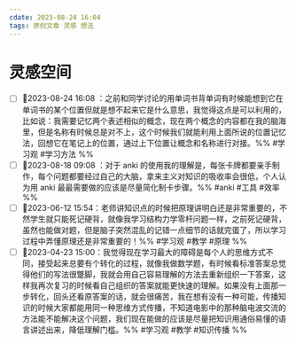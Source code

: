 ```yaml
---
cdate: 2023-08-24 16:04
tags: 原创文章 灵感 想法
---
```


# 灵感空间

- [ ] 📌2023-08-24 16:08 ：之前和同学讨论的用单词书背单词有时候能想到它在单词书的某个位置但就是想不起来它是什么意思，我觉得这点是可以利用的，比如说：我需要记忆两个表述相似的概念，现在两个概念的内容都在我的脑海里，但是名称有时候总是对不上，这个时候我们就能利用上面所说的位置记忆法，回想它在笔记上的位置，通过上下位置让概念和名称进行对接。%% #学习观 #学习方法 %%
- [ ] 📌2023-08-18 09:08 ：对于 anki 的使用我的理解是，每张卡牌都要亲手制作，每个问题都要经过自己的大脑，拿来主义对知识的吸收率会很低，个人认为用 anki 最最需要做的应该是尽量简化制卡步骤。%% #anki #工具 #效率 %%
- [ ] 📌2023-06-12 15:54：老师讲知识点的时候把原理讲明白还是非常重要的，不然学生就只能死记硬背，就像我学习结构力学零杆问题一样，之前死记硬背，虽然也能做对题，但是脑子突然混乱的记错一点细节的话就完蛋了，所以学习过程中弄懂原理还是非常重要的！%% #学习观 #教学 #原理 %%
- [ ] 📌2023-04-23 15:00：我觉得现在学习最大的障碍是每个人的思维方式不同，接受起来总要有个转化的过程，就像我做数学题，有时候看标准答案总觉得他们的写法很蹩脚，我就会用自己容易理解的方法去重新组织一下答案，这样我再次复习的时候看自己组织的答案就能更快速的理解。如果没有上面那一步转化，回头还看原答案的话，就会很痛苦，我在想有没有一种可能，传播知识的时候大家都能用同一种思维方式传播，不知道电影中的那种脑电波交流的方法能不能解决这个问题，我们现在能做的应该是尽量把知识用通俗易懂的语言讲述出来，降低理解门槛。%% #学习观 #教学 #知识传播 %%